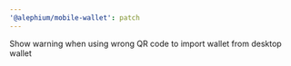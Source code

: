 ```yaml
---
'@alephium/mobile-wallet': patch
---
```


Show warning when using wrong QR code to import wallet from desktop wallet
